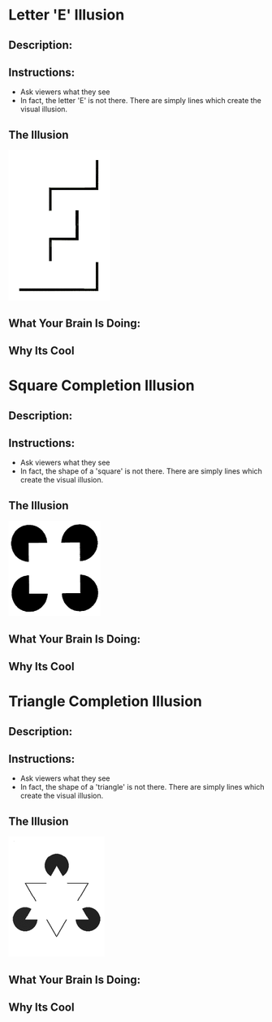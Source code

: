 # Letter 'E' Illusion
## Description:

## Instructions: 

* Ask viewers what they see 
* In fact, the letter 'E' is not there. There are simply lines which create the visual illusion. 



## The Illusion

![alt text](LetterE.gif "Letter 'E'")



## What Your Brain Is Doing: 

## Why Its Cool




# Square Completion Illusion
## Description:

## Instructions: 

* Ask viewers what they see 
* In fact, the shape of a 'square' is not there. There are simply lines which create the visual illusion. 


## The Illusion

![alt text](SquareCompletion.gif "'Square'")



## What Your Brain Is Doing: 

## Why Its Cool



# Triangle Completion Illusion
## Description:

## Instructions: 

* Ask viewers what they see 
* In fact, the shape of a 'triangle' is not there. There are simply lines which create the visual illusion. 




## The Illusion

![alt text](TriangleCompletion.gif "'Triangle'")




## What Your Brain Is Doing: 

## Why Its Cool


